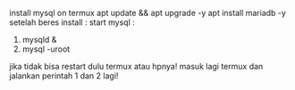 install mysql on termux
apt update && apt upgrade -y
apt install mariadb -y
setelah beres install :
start mysql :
1. mysqld &
2. mysql -uroot

jika tidak bisa restart dulu termux atau hpnya!
masuk lagi termux dan jalankan perintah 1 dan 2 lagi!
